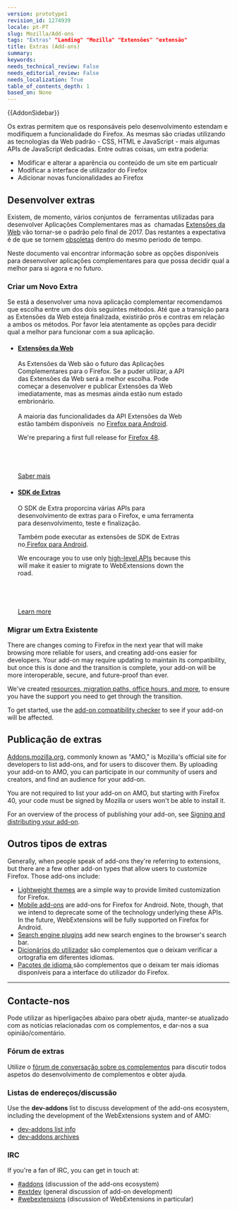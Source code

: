 ```yaml
---
version: prototype1
revision_id: 1274939
locale: pt-PT
slug: Mozilla/Add-ons
tags: "Extras" "Landing" "Mozilla" "Extensões" "extensão"
title: Extras (Add-ons)
summary: 
keywords: 
needs_technical_review: False
needs_editorial_review: False
needs_localization: True
table_of_contents_depth: 1
based_on: None
---
```

<div>{{AddonSidebar}}</div>

<p><span class="seoSummary">Os extras permitem que os responsáveis pelo desenvolvimento estendam e modifiquem a funcionalidade do Firefox. As mesmas são criadas&nbsp;utilizando as tecnologias da Web padrão - CSS, HTML e JavaScript - mais algumas APIs de JavaScript dedicadas. Entre outras coisas, um extra poderia:</span></p>

<ul>
 <li>Modificar e alterar a aparência ou conteúdo de um site em particualr</li>
 <li>Modificar a interface de utilizador do Firefox</li>
 <li>Adicionar novas funcionalidades ao Firefox</li>
</ul>

<h2 id="Desenvolver_extras">Desenvolver extras</h2>

<p>Existem, de momento, vários conjuntos&nbsp;de &nbsp;ferramentas utilizadas para desenvolver Aplicações Complementares mas as &nbsp;chamadas&nbsp;<a href="/en-US/Add-ons/WebExtensions">Extensões da Web</a>&nbsp;vão tornar-se o padrão pelo final de 2017. Das restantes a expectativa é de que se tornem&nbsp;<a href="/en-US/Add-ons/Overlay_Extensions">obsoletas</a>&nbsp;dentro do mesmo periodo de tempo.</p>

<p>Neste documento vai encontrar informação sobre&nbsp;as opções disponíveis para desenvolver aplicações complementares para que possa decidir qual a melhor para si agora e no futuro.</p>

<h3 id="Criar_um_Novo_Extra">Criar um Novo Extra</h3>

<p>Se está a desenvolver uma nova aplicação complementar recomendamos que escolha entre um dos dois seguintes métodos. Até que a transição para as Extensões da Web&nbsp;esteja finalizada, existirão prós e contras em relação a ambos os métodos. Por favor leia atentamente as opções para decidir qual a melhor para funcionar com a sua aplicação.</p>

<ul class="card-grid">
 <li style="position: relative; max-width: 400px;">
  <div style="margin-bottom: 70px;">
  <h4 id="Extensões_da_Web"><a href="pt-PT/Add-ons/WebExtensions">Extensões da Web</a></h4>

  <p>As Extensões da Web são o futuro das Aplicações Complementares para o Firefox. Se a puder utilizar, a API das Extensões da Web será a melhor escolha. Pode começar a desenvolver e publicar Extensões da Web imediatamente, mas as mesmas ainda estão num estado embrionário.<br />
   <br />
   A maioria das funcionalidades da API Extensões da Web estão também disponíveis &nbsp;no <a href="/en-US/Add-ons/WebExtensions/Browser_support_for_JavaScript_APIs">Firefox para&nbsp;Android</a>.</p>

  <p>We're preparing a first full release for <a href="https://wiki.mozilla.org/RapidRelease/Calendar">Firefox 48</a>.</p>
  </div>
  <a class="card-grid-button" href="/en-US/Add-ons/WebExtensions">Saber mais</a></li>
 <li style="position: relative; max-width: 400px;">
  <div style="margin-bottom: 70px;">
  <h4 id="SDK_de_Extras"><a href="/en-US/Add-ons/SDK">SDK de Extras</a></h4>

  <p>O SDK de Extra proporcina várias APIs para desenvolvimento de extras para o Firefox, e uma ferramenta para desenvolvimento, teste e finalização.</p>

  <p>Também pode executar as extensões de SDK de Extras no<a href="/en-US/Add-ons/SDK/Tutorials/Mobile_development">&nbsp;Firefox para&nbsp;Android</a>.</p>

  <p>We encourage you to use only <a href="/en-US/Add-ons/SDK/High-Level_APIs">high-level APIs</a> because this will make it easier to migrate to WebExtensions down the road.</p>
  </div>
  <a class="card-grid-button" href="/en-US/Add-ons/SDK">Learn more</a></li>
</ul>

<h3 id="Migrar_um_Extra_Existente">Migrar um Extra Existente</h3>

<p>There are changes coming to Firefox in the next year that will make browsing more reliable for users, and creating add-ons easier for developers. Your add-on may require updating to maintain its compatibility, but once this is done and the transition is complete, your add-on will be more interoperable, secure, and future-proof than ever.</p>

<p>We've created <a href="https://wiki.mozilla.org/Add-ons/developer/communication">resources, migration paths, office hours, and more</a>, to ensure you have the support you need to get through the transition.</p>

<p>To get started, use the <a href="https://compatibility-lookup.services.mozilla.com/">add-on compatibility checker</a> to see if your add-on will be affected.</p>

<h2 id="Publicação_de_extras">Publicação de extras</h2>

<p><a href="https://addons.mozilla.org">Addons.mozilla.org</a>, commonly known as "AMO," is Mozilla's official site for developers to list add-ons, and for users to discover them. By uploading your add-on to AMO, you can participate in our community of users and creators, and find an audience for your add-on.</p>

<p>You are not required to list your add-on on AMO, but starting with Firefox 40, your code must be signed by Mozilla or users won't be able to install it.</p>

<p>For an overview of the process of publishing your add-on, see <a href="https://developer.mozilla.org/en-US/Add-ons/Distribution">Signing and distributing your add-on</a>.</p>

<h2 id="Outros_tipos_de_extras">Outros tipos de extras</h2>

<p>Generally, when people speak of add-ons they're referring to extensions, but there are a few other add-on types that allow users to customize Firefox. Those add-ons include:</p>

<ul>
 <li><a href="https://developer.mozilla.org/Add-ons/Themes/Background">Lightweight themes</a> are a simple way to provide limited customization for Firefox.</li>
 <li><a href="/en-US/Add-ons/Firefox_for_Android">Mobile add-ons</a> are add-ons for Firefox for Android. Note, though, that we intend to deprecate some of the technology underlying these APIs. In the future, WebExtensions will be fully supported on Firefox for Android.</li>
 <li><a href="/en-US/docs/Creating_OpenSearch_plugins_for_Firefox">Search engine plugins</a> add new search engines to the browser's search bar.</li>
 <li><a href="/pt-PT/docs/Mozilla/Criação_de_um_complemento_de_dicionário_de_verificação_ortográfica">Dicionários do utilizador</a> são complementos que o deixam verificar a ortografia em diferentes idiomas.</li>
 <li><a href="https://support.mozilla.org/pt-PT/kb/use-firefox-interface-other-languages-language-pack">Pacotes de idioma </a>são complementos que o deixam ter mais idiomas disponíveis para a interface do utilizador do Firefox.</li>
</ul>

<hr />
<h2 id="Contacte-nos">Contacte-nos</h2>

<p>Pode utilizar as hiperligações abaixo para obetr ajuda, manter-se atualizado com as notícias relacionadas com os complementos, e dar-nos a sua opinião/comentário.</p>

<h3 id="Fórum_de_extras">Fórum de extras</h3>

<p>Utilize o <a href="https://discourse.mozilla-community.org/c/add-ons">fórum de conversação sobre os complementos</a> para discutir todos aspetos do desenvolvimento de complementos e obter ajuda.</p>

<h3 id="Listas_de_endereçosdiscussão">Listas de endereços/discussão</h3>

<p>Use the <strong>dev-addons</strong> list to discuss development of the add-ons ecosystem, including the development of the WebExtensions system and of AMO:</p>

<ul>
 <li><a href="https://mail.mozilla.org/listinfo/dev-addons">dev-addons list info</a></li>
 <li><a href="https://mail.mozilla.org/pipermail/dev-addons/">dev-addons archives</a></li>
</ul>

<h3 id="IRC">IRC</h3>

<p>If you're a fan of IRC, you can get in touch at:</p>

<ul>
 <li><a href="irc://irc.mozilla.org/addons">#addons</a> (discussion of the add-ons ecosystem)</li>
 <li><a href="irc://irc.mozilla.org/extdev">#extdev</a> (general discussion of add-on development)</li>
 <li><a href="irc://irc.mozilla.org/webextensions">#webextensions</a> (discussion of WebExtensions in particular)</li>
</ul>

